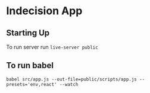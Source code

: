 # Indecision App
## Starting Up
To run server run `live-server public`

## To run babel
`babel src/app.js --out-file=public/scripts/app.js --presets='env,react' --watch`